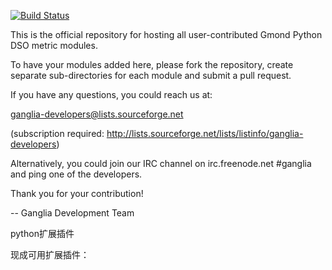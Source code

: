[![Build Status](https://secure.travis-ci.org/ganglia/gmond_python_modules.png)](http://travis-ci.org/ganglia/gmond_python_modules)

This is the official repository for hosting all user-contributed Gmond Python DSO metric modules.

To have your modules added here, please fork the repository, create separate sub-directories for each module
and submit a pull request.

If you have any questions, you could reach us at:

ganglia-developers@lists.sourceforge.net

(subscription required: http://lists.sourceforge.net/lists/listinfo/ganglia-developers)

Alternatively, you could join our IRC channel on irc.freenode.net #ganglia and
ping one of the developers.

Thank you for your contribution!

  -- Ganglia Development Team
  
  
  
python扩展插件

现成可用扩展插件：

